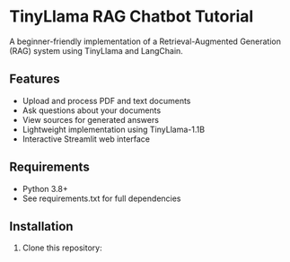 # TinyLlama RAG Chatbot Tutorial

A beginner-friendly implementation of a Retrieval-Augmented Generation (RAG) system using TinyLlama and LangChain.

## Features

- Upload and process PDF and text documents
- Ask questions about your documents
- View sources for generated answers
- Lightweight implementation using TinyLlama-1.1B
- Interactive Streamlit web interface

## Requirements

- Python 3.8+
- See requirements.txt for full dependencies

## Installation

1. Clone this repository:
